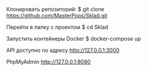 Клонировать репозиторий: $ git clone https://github.com/MasterPops/Sklad.git

Перейти в папку с проектом $ cd Sklad

Запустить контейнеры Docker $ docker-compose up

API доступно по адресу http://127.0.0.1:3000

PhpMyAdmin http://127.0.0.1:8080
